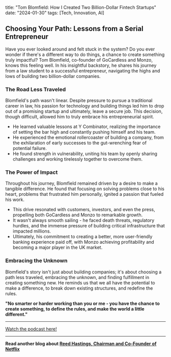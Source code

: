 

title: "Tom Blomfield: How I Created Two Billion-Dollar Fintech Startups"
date: "2024-01-30"
tags: [Tech, Innovation, AI]


## Choosing Your Path: Lessons from a Serial Entrepreneur

Have you ever looked around and felt stuck in the system? Do you ever wonder if there's a different way to do things, a chance to create something truly impactful? Tom Blomfield, co-founder of GoCardless and Monzo, knows this feeling well. In his insightful backstory, he shares his journey from a law student to a successful entrepreneur, navigating the highs and lows of building two billion-dollar companies.

### The Road Less Traveled

Blomfield's path wasn't linear. Despite pressure to pursue a traditional career in law, his passion for technology and building things led him to drop out of a promising startup and ultimately, leave a secure job. This decision, though difficult, allowed him to truly embrace his entrepreneurial spirit.

* He learned valuable lessons at Y Combinator, realizing the importance of setting the bar high and constantly pushing himself and his team.
* He experienced the emotional rollercoaster of building a company, from the exhilaration of early successes to the gut-wrenching fear of potential failure. 
* He found strength in vulnerability, uniting his team by openly sharing challenges and working tirelessly together to overcome them.

### The Power of Impact

Throughout his journey, Blomfield remained driven by a desire to make a tangible difference. He found that focusing on solving problems close to his heart, problems that frustrated him personally, ignited a passion that fueled his work.

* This drive resonated with customers, investors, and even the press, propelling both GoCardless and Monzo to remarkable growth. 
* It wasn't always smooth sailing - he faced death threats, regulatory hurdles, and the immense pressure of building critical infrastructure that impacted millions.
* Ultimately, his commitment to creating a better, more user-friendly banking experience paid off, with Monzo achieving profitability and becoming a major player in the UK market. 

###  Embracing the Unknown

Blomfield's story isn't just about building companies; it's about choosing a path less traveled, embracing the unknown, and finding fulfillment in creating something new. He reminds us that we all have the potential to make a difference, to break down existing structures, and redefine the rules.

**"No smarter or harder working than you or me - you have the chance to create something, to define the rules, and make the world a little different."**

---

<a href="https://youtube.com/watch?v=QKPgBAnbc10" target="_blank">Watch the podcast here!</a>


---

**Read another blog about [Reed Hastings, Chairman and Co-Founder of Netflix](./20240223-reedhastings-stanfordgraduateschoolofbusiness)**
